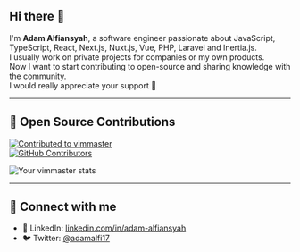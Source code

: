 ## Hi there 👋

I'm **Adam Alfiansyah**, a software engineer passionate about JavaScript, TypeScript, React, Next.js, Nuxt.js, Vue, PHP, Laravel and Inertia.js.  
I usually work on private projects for companies or my own products.  
Now I want to start contributing to open-source and sharing knowledge with the community.  
I would really appreciate your support 🙏

---

## 🌟 Open Source Contributions

[![Contributed to vimmaster](https://img.shields.io/badge/Contributed-vimmaster-blue?logo=github)](https://github.com/renzorlive/vimmaster/graphs/contributors)  
[![GitHub Contributors](https://img.shields.io/github/contributors/renzorlive/vimmaster?color=brightgreen&logo=github)](https://github.com/renzorlive/vimmaster/graphs/contributors)  

![Your vimmaster stats](https://github-contributor-stats.vercel.app/api?username=adamalfiansyah&repo=renzorlive/vimmaster&limit=1)

---

## 🔗 Connect with me

- 💼 LinkedIn: [linkedin.com/in/adam-alfiansyah](https://www.linkedin.com/in/adam-alfiansyah-98085136)  
- 🐦 Twitter: [@adamalfi17](https://twitter.com/)
